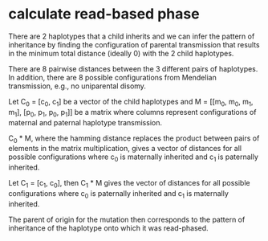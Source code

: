 # calculate read-based phase

There are 2 haplotypes that a child inherits and we can infer the pattern of
inheritance by finding the configuration of parental transmission that results
in the minimum total distance (ideally 0) with the 2 child haplotypes.

There are 8 pairwise distances between the 3 different pairs of haplotypes.
In addition, there are 8 possible configurations from Mendelian transmission,
e.g., no uniparental disomy.

Let C<sub>0</sub> = [c<sub>0</sub>, c<sub>1</sub>] be a vector of the child haplotypes and
M = [[m<sub>0</sub>, m<sub>0</sub>, m<sub>1</sub>, m<sub>1</sub>], [p<sub>0</sub>, p<sub>1</sub>, p<sub>0</sub>, p<sub>1</sub>]] be a matrix where columns represent
configurations of maternal and paternal haplotype transmission.

C<sub>0</sub> * M, where the hamming distance replaces the product between pairs of elements
in the matrix multiplication, gives a vector of distances for all possible
configurations where c<sub>0</sub> is maternally inherited and c<sub>1</sub> is paternally inherited.

Let C<sub>1</sub> = [c<sub>1</sub>, c<sub>0</sub>], then C<sub>1</sub> * M gives the vector of distances for all possible
configurations where c<sub>0</sub> is paternally inherited and c<sub>1</sub> is maternally inherited.

The parent of origin for the mutation then corresponds to the pattern of inheritance
of the haplotype onto which it was read-phased.
